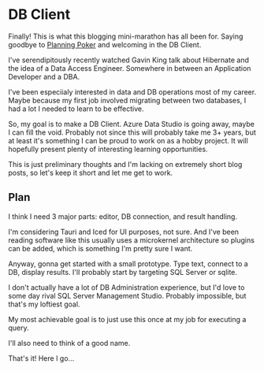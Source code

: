 <!--
title: Project: DB Client (Pre-natal)
desc: Really quick thoughts on my next project
date: 2025-10-07
-->
# DB Client
Finally! This is what this blogging mini-marathon has all been for. Saying goodbye to [Planning Poker](./project-planning-poker-post.html) and welcoming in the DB Client.

I've serendipitously recently watched Gavin King talk about Hibernate and the idea of a Data Access Engineer. Somewhere in between an Application Developer and a DBA.

I've been especiialy interested in data and DB operations most of my career. Maybe because my first job involved migrating between two databases, I had a lot I needed to learn to be effective.

So, my goal is to make a DB Client. Azure Data Studio is going away, maybe I can fill the void. Probably not since this will probably take me 3+ years, but at least it's something I can be proud to work on as a hobby project. It will hopefully present plenty of interesting learning opportunities.

This is just preliminary thoughts and I'm lacking on extremely short blog posts, so let's keep it short and let me get to work.

## Plan
I think I need 3 major parts: editor, DB connection, and result handling.

I'm considering Tauri and Iced for UI purposes, not sure. And I've been reading software like this usually uses a microkernel architecture so plugins can be added, which is something I'm pretty sure I want.

Anyway, gonna get started with a small prototype. Type text, connect to a DB, display results. I'll probably start by targeting SQL Server or sqlite.

I don't actually have a lot of DB Administration experience, but I'd love to some day rival SQL Server Management Studio. Probably impossible, but that's my loftiest goal.

My most achievable goal is to just use this once at my job for executing a query.

I'll also need to think of a good name.

That's it! Here I go...
